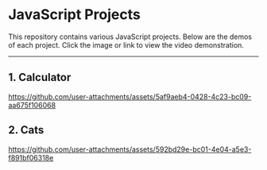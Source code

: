 # JavaScript Projects

This repository contains various JavaScript projects. Below are the demos of each project. Click the image or link to view the video demonstration.

---

## 1. Calculator
https://github.com/user-attachments/assets/5af9aeb4-0428-4c23-bc09-aa675f106068

## 2. Cats
https://github.com/user-attachments/assets/592bd29e-bc01-4e04-a5e3-f891bf06318e
